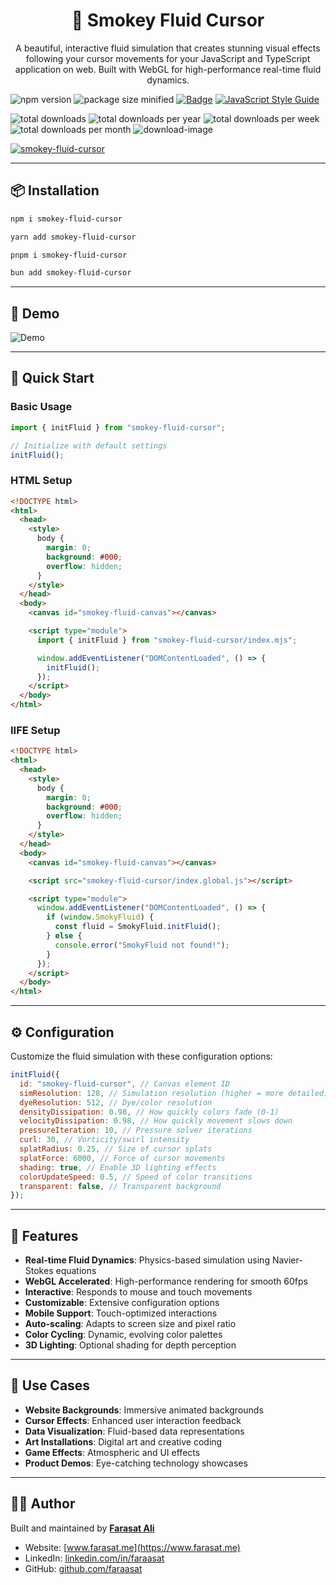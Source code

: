 <h1 align="center">🌊 Smokey Fluid Cursor</h1>

<p align="center">
A beautiful, interactive fluid simulation that creates stunning visual effects following your cursor movements for your JavaScript and TypeScript application on web. Built with WebGL for high-performance real-time fluid dynamics.
</p>

![npm version](https://img.shields.io/npm/v/smokey-fluid-cursor.svg)
![package size minified](https://img.shields.io/bundlephobia/min/smokey-fluid-cursor?style=plastic)
[![Badge](https://data.jsdelivr.com/v1/package/npm/smokey-fluid-cursor/badge)](https://www.jsdelivr.com/package/npm/smokey-fluid-cursor)
[![JavaScript Style Guide](https://img.shields.io/badge/code_style-standard-brightgreen.svg)](https://standardjs.com)

![total downloads](https://img.shields.io/npm/dt/smokey-fluid-cursor.svg)
![total downloads per year](https://img.shields.io/npm/dy/smokey-fluid-cursor.svg)
![total downloads per week](https://img.shields.io/npm/dw/smokey-fluid-cursor.svg)
![total downloads per month](https://img.shields.io/npm/dm/smokey-fluid-cursor.svg)
![download-image](https://img.shields.io/npm/dm/smokey-fluid-cursor.svg)

[![smokey-fluid-cursor](https://nodei.co/npm/smokey-fluid-cursor.png)](https://npmjs.org/package/smokey-fluid-cursor)

---

## 📦 Installation

```bash
npm i smokey-fluid-cursor

yarn add smokey-fluid-cursor

pnpm i smokey-fluid-cursor

bun add smokey-fluid-cursor
```

---

## 📸 Demo

![Demo](https://github.com/faraasat/smokey-fluid-cursor/blob/main/images/demo.gif)

---

## 🚀 Quick Start

### Basic Usage

```javascript
import { initFluid } from "smokey-fluid-cursor";

// Initialize with default settings
initFluid();
```

### HTML Setup

```html
<!DOCTYPE html>
<html>
  <head>
    <style>
      body {
        margin: 0;
        background: #000;
        overflow: hidden;
      }
    </style>
  </head>
  <body>
    <canvas id="smokey-fluid-canvas"></canvas>

    <script type="module">
      import { initFluid } from "smokey-fluid-cursor/index.mjs";

      window.addEventListener("DOMContentLoaded", () => {
        initFluid();
      });
    </script>
  </body>
</html>
```

### IIFE Setup

```html
<!DOCTYPE html>
<html>
  <head>
    <style>
      body {
        margin: 0;
        background: #000;
        overflow: hidden;
      }
    </style>
  </head>
  <body>
    <canvas id="smokey-fluid-canvas"></canvas>

    <script src="smokey-fluid-cursor/index.global.js"></script>

    <script type="module">
      window.addEventListener("DOMContentLoaded", () => {
        if (window.SmokyFluid) {
          const fluid = SmokyFluid.initFluid();
        } else {
          console.error("SmokyFluid not found!");
        }
      });
    </script>
  </body>
</html>
```

---

## ⚙️ Configuration

Customize the fluid simulation with these configuration options:

```javascript
initFluid({
  id: "smokey-fluid-cursor", // Canvas element ID
  simResolution: 128, // Simulation resolution (higher = more detailed)
  dyeResolution: 512, // Dye/color resolution
  densityDissipation: 0.98, // How quickly colors fade (0-1)
  velocityDissipation: 0.98, // How quickly movement slows down
  pressureIteration: 10, // Pressure solver iterations
  curl: 30, // Vorticity/swirl intensity
  splatRadius: 0.25, // Size of cursor splats
  splatForce: 6000, // Force of cursor movements
  shading: true, // Enable 3D lighting effects
  colorUpdateSpeed: 0.5, // Speed of color transitions
  transparent: false, // Transparent background
});
```

---

## 🌟 Features

- **Real-time Fluid Dynamics**: Physics-based simulation using Navier-Stokes equations
- **WebGL Accelerated**: High-performance rendering for smooth 60fps
- **Interactive**: Responds to mouse and touch movements
- **Customizable**: Extensive configuration options
- **Mobile Support**: Touch-optimized interactions
- **Auto-scaling**: Adapts to screen size and pixel ratio
- **Color Cycling**: Dynamic, evolving color palettes
- **3D Lighting**: Optional shading for depth perception

---

## 🎯 Use Cases

- **Website Backgrounds**: Immersive animated backgrounds
- **Cursor Effects**: Enhanced user interaction feedback
- **Data Visualization**: Fluid-based data representations
- **Art Installations**: Digital art and creative coding
- **Game Effects**: Atmospheric and UI effects
- **Product Demos**: Eye-catching technology showcases

---

## 🧑‍💻 Author

Built and maintained by [**Farasat Ali**](https://www.farasat.me)

- Website: [www.farasat.me](https://www.farasat.me)
- LinkedIn: [linkedin.com/in/faraasat](https://linkedin.com/in/faraasat)
- GitHub: [github.com/faraasat](https://github.com/faraasat)
